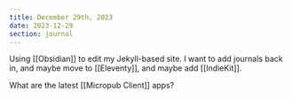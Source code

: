```yaml
---
title: December 29th, 2023
date: 2023-12-29
section: journal
---
```

Using [[Obsidian]] to edit my Jekyll-based site. I want to add journals back in, and maybe move to [[Eleventy]], and maybe add [[IndieKit]].

What are the latest [[Micropub Client]] apps?